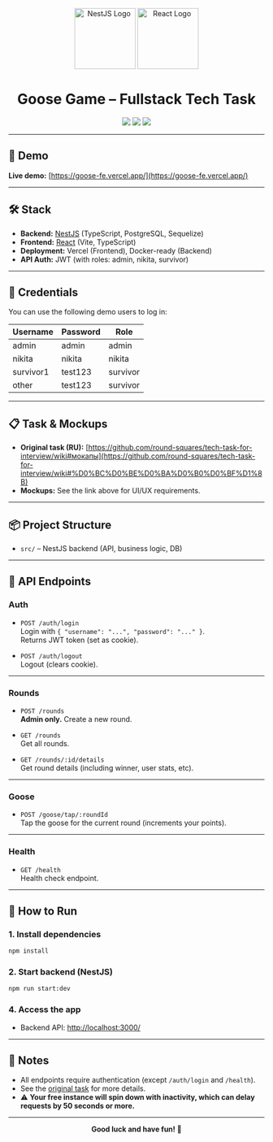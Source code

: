 <p align="center">
  <img src="https://nestjs.com/img/logo-small.svg" width="120" alt="NestJS Logo" />
  <img src="https://upload.wikimedia.org/wikipedia/commons/a/a7/React-icon.svg" width="120" alt="React Logo" />
</p>

<h1 align="center">Goose Game – Fullstack Tech Task</h1>

<p align="center">
  <a href="https://nestjs.com/" target="_blank"><img src="https://img.shields.io/badge/backend-NestJS-red?logo=nestjs" /></a>
  <a href="https://react.dev/" target="_blank"><img src="https://img.shields.io/badge/frontend-React-blue?logo=react" /></a>
  <a href="https://goose-fe.vercel.app/" target="_blank"><img src="https://img.shields.io/badge/demo-online-brightgreen" /></a>
</p>

---

## 🚀 Demo

**Live demo:** [https://goose-fe.vercel.app/](https://goose-fe.vercel.app/)

---

## 🛠️ Stack

- **Backend:** [NestJS](https://nestjs.com/) (TypeScript, PostgreSQL, Sequelize)
- **Frontend:** [React](https://react.dev/) (Vite, TypeScript)
- **Deployment:** Vercel (Frontend), Docker-ready (Backend)
- **API Auth:** JWT (with roles: admin, nikita, survivor)

---

## 👤 Credentials

You can use the following demo users to log in:

| Username | Password | Role      |
|----------|----------|-----------|
| admin    | admin    | admin     |
| nikita   | nikita   | nikita    |
| survivor1| test123  | survivor  |
| other    | test123  | survivor  |

---

## 📋 Task & Mockups

- **Original task (RU):** [https://github.com/round-squares/tech-task-for-interview/wiki#мокапы](https://github.com/round-squares/tech-task-for-interview/wiki#%D0%BC%D0%BE%D0%BA%D0%B0%D0%BF%D1%8B)
- **Mockups:** See the link above for UI/UX requirements.

---

## 📦 Project Structure

- `src/` – NestJS backend (API, business logic, DB)

---

## 🔑 API Endpoints

### Auth

- `POST /auth/login`  
  Login with `{ "username": "...", "password": "..." }`.  
  Returns JWT token (set as cookie).

- `POST /auth/logout`  
  Logout (clears cookie).

---

### Rounds

- `POST /rounds`  
  **Admin only.** Create a new round.

- `GET /rounds`  
  Get all rounds.

- `GET /rounds/:id/details`  
  Get round details (including winner, user stats, etc).

---

### Goose

- `POST /goose/tap/:roundId`  
  Tap the goose for the current round (increments your points).

---

### Health

- `GET /health`  
  Health check endpoint.

---

## 🏁 How to Run

### 1. Install dependencies

```bash
npm install
```

### 2. Start backend (NestJS)

```bash
npm run start:dev
```

### 4. Access the app

- Backend API: [http://localhost:3000/](http://localhost:3000/)

---

## 📝 Notes

- All endpoints require authentication (except `/auth/login` and `/health`).
- See the [original task](https://github.com/round-squares/tech-task-for-interview/wiki#%D0%BC%D0%BE%D0%BA%D0%B0%D0%BF%D1%8B) for more details.
- ⚠️ **Your free instance will spin down with inactivity, which can delay requests by 50 seconds or more.**

---

<p align="center">
  <b>Good luck and have fun! 🦆</b>
</p>
